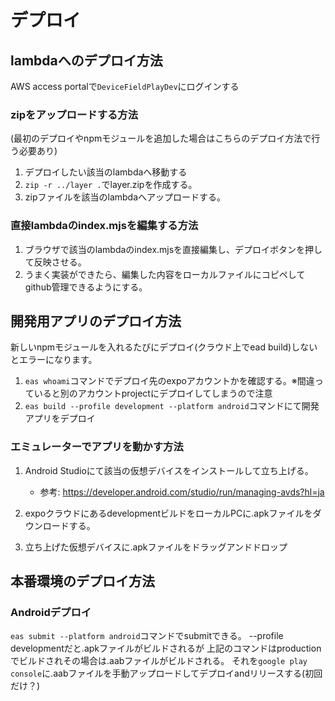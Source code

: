 # デプロイ

## lambdaへのデプロイ方法

<!-- TODO: 将来的にはCloudFormationで行う -->

AWS access portalで`DeviceFieldPlayDev`にログインする

### zipをアップロードする方法

(最初のデプロイやnpmモジュールを追加した場合はこちらのデプロイ方法で行う必要あり)

1. デプロイしたい該当のlambdaへ移動する
2. `zip -r ../layer .`でlayer.zipを作成する。
3. zipファイルを該当のlambdaへアップロードする。

### 直接lambdaのindex.mjsを編集する方法

1. ブラウザで該当のlambdaのindex.mjsを直接編集し、デプロイボタンを押して反映させる。
2. うまく実装ができたら、編集した内容をローカルファイルにコピペしてgithub管理できるようにする。

## 開発用アプリのデプロイ方法

新しいnpmモジュールを入れるたびにデプロイ(クラウド上でead build)しないとエラーになります。

1. `eas whoami`コマンドでデプロイ先のexpoアカウントかを確認する。※間違っていると別のアカウントprojectにデプロイしてしまうので注意
2. `eas build --profile development --platform android`コマンドにて開発アプリをデプロイ

### エミュレーターでアプリを動かす方法

1. Android Studioにて該当の仮想デバイスをインストールして立ち上げる。

   - 参考: https://developer.android.com/studio/run/managing-avds?hl=ja

2. expoクラウドにあるdevelopmentビルドをローカルPCに.apkファイルをダウンロードする。

3. 立ち上げた仮想デバイスに.apkファイルをドラッグアンドドロップ

## 本番環境のデプロイ方法

### Androidデプロイ

`eas submit --platform android`コマンドでsubmitできる。
--profile developmentだと.apkファイルがビルドされるが
上記のコマンドはproductionでビルドされその場合は.aabファイルがビルドされる。
それを`google play console`に.aabファイルを手動アップロードしてデプロイandリリースする(初回だけ？)
